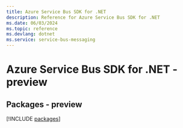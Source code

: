 ```yaml
---
title: Azure Service Bus SDK for .NET
description: Reference for Azure Service Bus SDK for .NET
ms.date: 06/03/2024
ms.topic: reference
ms.devlang: dotnet
ms.service: service-bus-messaging
---
```

# Azure Service Bus SDK for .NET - preview
## Packages - preview
[!INCLUDE [packages](service-bus-index.md)]